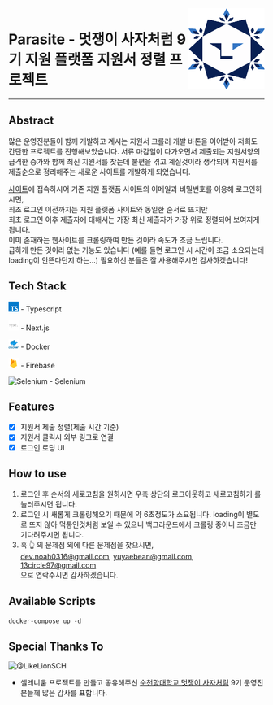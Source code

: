 <img src="logo.png" width="150" height= "160" align="right" />

# Parasite - 멋쟁이 사자처럼 9기 지원 플랫폼 지원서 정렬 프로젝트

<hr>

## Abstract

많은 운영진분들이 함께 개발하고 계시는 지원서 크롤러 개발 바톤을 이어받아 저희도 간단한 프로젝트를 진행해보았습니다.
서류 마감일이 다가오면서 제출되는 지원서양의 급격한 증가와 함께 최신 지원서를 찾는데 불편을 겪고 계실것이라 생각되어 지원서를 제출순으로 정리해주는 새로운 사이트를 개발하게 되었습니다.

[사이트](https://apply-likelion-parasite.ga/)에 접속하시어 기존 지원 플랫폼 사이트의 이메일과 비밀번호를 이용해 로그인하시면,  
 최초 로그인 이전까지는 지원 플랫폼 사이트와 동일한 순서로 뜨지만  
 최초 로그인 이후 제출자에 대해서는 가장 최신 제출자가 가장 위로 정렬되어 보여지게 됩니다.  
이미 존재하는 웹사이트를 크롤링하여 만든 것이라 속도가 조금 느립니다.  
급하게 만든 것이라 없는 기능도 있습니다 (예를 들면 로그인 시 시간이 조금 소요되는데 loading이 안뜬다던지 하는...) 필요하신 분들은 잘 사용해주시면 감사하겠습니다!

## Tech Stack

<img height="20" src="https://raw.githubusercontent.com/github/explore/80688e429a7d4ef2fca1e82350fe8e3517d3494d/topics/typescript/typescript.png"> - Typescript

<img src="https://raw.githubusercontent.com/github/explore/28b02bbc9ad9f7a503c43775aebeb515dc2da5fc/topics/nextjs/nextjs.png" width="20" height="20" class="d-block rounded-1" alt="nextjs logo"> - Next.js

<img src="https://raw.githubusercontent.com/github/explore/80688e429a7d4ef2fca1e82350fe8e3517d3494d/topics/docker/docker.png" width="20" height="20" class="d-block rounded-1" alt="docker logo"> - Docker

<img src="https://raw.githubusercontent.com/github/explore/80688e429a7d4ef2fca1e82350fe8e3517d3494d/topics/firebase/firebase.png" width="20" height="20" class="d-block rounded-1" alt="firebase logo"> - Firebase

<img src="https://camo.githubusercontent.com/4b95df4d6ca7a01afc25d27159804dc5a7d0df41d8131aaf50c9f84847dfda21/68747470733a2f2f73656c656e69756d2e6465762f696d616765732f73656c656e69756d5f6c6f676f5f7371756172655f677265656e2e706e67"  alt="Selenium" data-canonical-src="https://selenium.dev/images/selenium_logo_square_green.png" style="max-width:100%;" width="20" height="20"> - Selenium

## Features

- [x] 지원서 제출 정렬(제출 시간 기준)
- [x] 지원서 클릭시 외부 링크로 연결
- [x] 로그인 로딩 UI

## How to use

1. 로그인 후 순서의 새로고침을 원하시면 우측 상단의 로그아웃하고 새로고침하기 를 눌러주시면 됩니다.
2. 로그인 시 새롭게 크롤링해오기 때문에 약 6초정도가 소요됩니다. loading이 별도로 뜨지 않아 먹통인것처럼 보일 수 있으니 백그라운드에서 크롤링 중이니 조금만 기다려주시면 됩니다.
3. 혹 👆 의 문제점 외에 다른 문제점을 찾으시면,  
   dev.noah0316@gmail.com, yuyaebean@gmail.com, 13circle97@gmail.com  
    으로 연락주시면 감사하겠습니다.

## Available Scripts

`docker-compose up -d`

## Special Thanks To

 <img itemprop="image" class="avatar flex-shrink-0" src="https://avatars.githubusercontent.com/u/46446169?s=200&amp;v=4" width="65" height="65" alt="@LikeLionSCH">

- 셀레니움 프로젝트를 만들고 공유해주신 [순천향대학교 멋쟁이 사자처럼](https://github.com/LikeLionSCH) 9기 운영진분들께 많은 감사를 표합니다.
